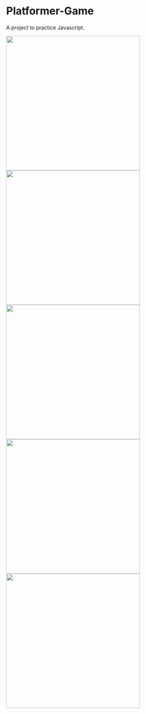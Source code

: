 # Platformer-Game
A project to practice Javascript.

<img height="360em" src="https://github.com/GiovaniDamian/Platformer-Game/assets/60575219/abeaa8ec-e427-44c1-865a-2326145f2548"/></br>
<img height="360em" src="https://github.com/GiovaniDamian/Platformer-Game/assets/60575219/199ce279-d7b0-4780-be96-4df14e6414aa"/></br>
<img height="360em" src="https://github.com/GiovaniDamian/Platformer-Game/assets/60575219/9f33cbd2-98c2-4fb5-ba45-459dec9beab8"/></br>
<img height="360em" src="https://github.com/GiovaniDamian/Platformer-Game/assets/60575219/2f3ff4a0-023a-416f-9a47-e120d646578d"/></br>
<img height="360" src="https://github.com/GiovaniDamian/Platformer-Game/assets/60575219/4b356dab-ec30-4b18-bdd3-20588693b2ce"/>


